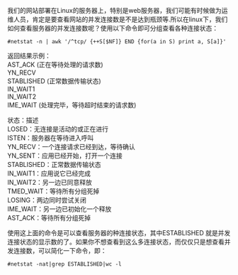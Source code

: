我们的网站部署在Linux的服务器上，特别是web服务器，我们可能有时候做为运维人员，肯定是要查看网站的并发连接数是不是达到瓶颈等.所以在linux下，我们如何查看服务器的并发连接数呢？使用以下命令即可分组查看各种连接状态：
```
#netstat -n | awk '/^tcp/ {++S[$NF]} END {for(a in S) print a, S[a]}'
```

返回结果示例：
<br>AST_ACK (正在等待处理的请求数)
<br>YN_RECV
<br>STABLISHED (正常数据传输状态) 
<br>IN_WAIT1 
<br>IN_WAIT2 
<br>IME_WAIT (处理完毕，等待超时结束的请求数) 

状态：描述 
<br>LOSED：无连接是活动的或正在进行 
<br>ISTEN：服务器在等待进入呼叫 
<br>YN_RECV：一个连接请求已经到达，等待确认 
<br>YN_SENT：应用已经开始，打开一个连接 
<br>STABLISHED：正常数据传输状态 
<br>IN_WAIT1：应用说它已经完成 
<br>IN_WAIT2：另一边已同意释放 
<br>TMED_WAIT：等待所有分组死掉 
<br>LOSING：两边同时尝试关闭 
<br>IME_WAIT：另一边已初始化一个释放 
<br>AST_ACK：等待所有分组死掉

使用这上面的命令是可以查看服务器的种连接状态，其中ESTABLISHED 就是并发连接状态的显示数的了。如果你不想查看到这么多连接状态，而仅仅只是想查看并发连接数，可以简化一下命令，即：

```
#netstat -nat|grep ESTABLISHED|wc -l 
```